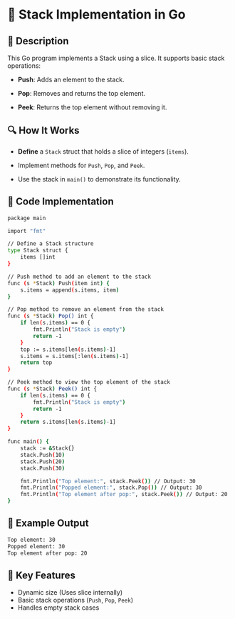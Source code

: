 # 📌 Stack Implementation in Go

## 🚀 Description
This Go program implements a Stack using a slice. It supports basic stack operations:

- **Push**: Adds an element to the stack.

- **Pop**: Removes and returns the top element.

- **Peek**: Returns the top element without removing it.

## 🔍 How It Works
- **Define** a `Stack` struct that holds a slice of integers (`items`).

- Implement methods for `Push`, `Pop`, and `Peek`.

- Use the stack in `main()` to demonstrate its functionality.

## 📜 Code Implementation
```sh 
package main

import "fmt"

// Define a Stack structure
type Stack struct {
    items []int
}

// Push method to add an element to the stack
func (s *Stack) Push(item int) {
    s.items = append(s.items, item)
}

// Pop method to remove an element from the stack
func (s *Stack) Pop() int {
    if len(s.items) == 0 {
        fmt.Println("Stack is empty")
        return -1
    }
    top := s.items[len(s.items)-1]
    s.items = s.items[:len(s.items)-1]
    return top
}

// Peek method to view the top element of the stack
func (s *Stack) Peek() int {
    if len(s.items) == 0 {
        fmt.Println("Stack is empty")
        return -1
    }
    return s.items[len(s.items)-1]
}

func main() {
    stack := &Stack{}
    stack.Push(10)
    stack.Push(20)
    stack.Push(30)

    fmt.Println("Top element:", stack.Peek()) // Output: 30
    fmt.Println("Popped element:", stack.Pop()) // Output: 30
    fmt.Println("Top element after pop:", stack.Peek()) // Output: 20
}
```
## 🎯 Example Output
```sh
Top element: 30  
Popped element: 30  
Top element after pop: 20  
```
## 📂 Key Features
- Dynamic size (Uses slice internally)
- Basic stack operations (`Push`, `Pop`, `Peek`)
- Handles empty stack cases
